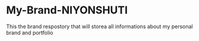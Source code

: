 # My-Brand-NIYONSHUTI
This the brand respostory that will storea all informations about my personal brand and portfolio
